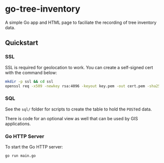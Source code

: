 # go-tree-inventory

A simple Go app and HTML page to faciliate the recording of tree inventory data.

## Quickstart

### SSL

SSL is required for geolocation to work. You can create a self-signed cert with the command below:

```sh
mkdir -p ssl && cd ssl
openssl req -x509 -newkey rsa:4096 -keyout key.pem -out cert.pem -sha256 -days 365 -nodes
```

### SQL

See the `sql/` folder for scripts to create the table to hold the `POST`ed data.

There is code for an optional view as well that can be used by GIS applications.

### Go HTTP Server

To start the Go HTTP server:

```sh
go run main.go
```

